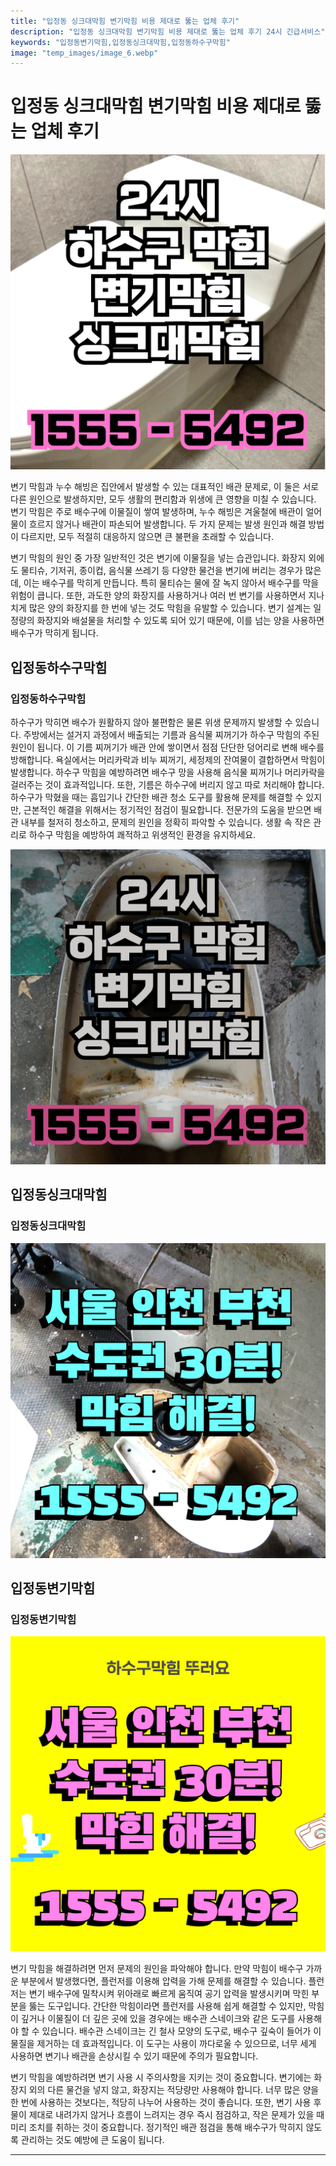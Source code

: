 ```yaml
---
title: "입정동 싱크대막힘 변기막힘 비용 제대로 뚫는 업체 후기"
description: "입정동 싱크대막힘 변기막힘 비용 제대로 뚫는 업체 후기 24시 긴급서비스"
keywords: "입정동변기막힘,입정동싱크대막힘,입정동하수구막힘"
image: "temp_images/image_6.webp"
---
```


# 입정동 싱크대막힘 변기막힘 비용 제대로 뚫는 업체 후기

![입정동하수구막힘](temp_images/image_3.webp) 

변기 막힘과 누수 해빙은 집안에서 발생할 수 있는 대표적인 배관 문제로, 이 둘은 서로 다른 원인으로 발생하지만, 모두 생활의 편리함과 위생에 큰 영향을 미칠 수 있습니다. 변기 막힘은 주로 배수구에 이물질이 쌓여 발생하며, 누수 해빙은 겨울철에 배관이 얼어 물이 흐르지 않거나 배관이 파손되어 발생합니다. 두 가지 문제는 발생 원인과 해결 방법이 다르지만, 모두 적절히 대응하지 않으면 큰 불편을 초래할 수 있습니다.

변기 막힘의 원인 중 가장 일반적인 것은 변기에 이물질을 넣는 습관입니다. 화장지 외에도 물티슈, 기저귀, 종이컵, 음식물 쓰레기 등 다양한 물건을 변기에 버리는 경우가 많은데, 이는 배수구를 막히게 만듭니다. 특히 물티슈는 물에 잘 녹지 않아서 배수구를 막을 위험이 큽니다. 또한, 과도한 양의 화장지를 사용하거나 여러 번 변기를 사용하면서 지나치게 많은 양의 화장지를 한 번에 넣는 것도 막힘을 유발할 수 있습니다. 변기 설계는 일정량의 화장지와 배설물을 처리할 수 있도록 되어 있기 때문에, 이를 넘는 양을 사용하면 배수구가 막히게 됩니다.


## 입정동하수구막힘

### 입정동하수구막힘

하수구가 막히면 배수가 원활하지 않아 불편함은 물론 위생 문제까지 발생할 수 있습니다. 주방에서는 설거지 과정에서 배출되는 기름과 음식물 찌꺼기가 하수구 막힘의 주된 원인이 됩니다. 이 기름 찌꺼기가 배관 안에 쌓이면서 점점 단단한 덩어리로 변해 배수를 방해합니다. 욕실에서는 머리카락과 비누 찌꺼기, 세정제의 잔여물이 결합하면서 막힘이 발생합니다. 하수구 막힘을 예방하려면 배수구 망을 사용해 음식물 찌꺼기나 머리카락을 걸러주는 것이 효과적입니다. 또한, 기름은 하수구에 버리지 않고 따로 처리해야 합니다. 하수구가 막혔을 때는 흡입기나 간단한 배관 청소 도구를 활용해 문제를 해결할 수 있지만, 근본적인 해결을 위해서는 정기적인 점검이 필요합니다. 전문가의 도움을 받으면 배관 내부를 철저히 청소하고, 문제의 원인을 정확히 파악할 수 있습니다. 생활 속 작은 관리로 하수구 막힘을 예방하여 쾌적하고 위생적인 환경을 유지하세요.

![입정동하수구막힘](temp_images/image_7.webp) 



## 입정동싱크대막힘

### 입정동싱크대막힘

![입정동싱크대막힘](temp_images/image_9.webp) 



## 입정동변기막힘

### 입정동변기막힘

![입정동변기막힘](temp_images/image_1.webp) 

  변기 막힘을 해결하려면 먼저 문제의 원인을 파악해야 합니다. 만약 막힘이 배수구 가까운 부분에서 발생했다면, 플런저를 이용해 압력을 가해 문제를 해결할 수 있습니다. 플런저는 변기 배수구에 밀착시켜 위아래로 빠르게 움직여 공기 압력을 발생시키며 막힌 부분을 뚫는 도구입니다. 간단한 막힘이라면 플런저를 사용해 쉽게 해결할 수 있지만, 막힘이 깊거나 이물질이 더 깊은 곳에 있을 경우에는 배수관 스네이크와 같은 도구를 사용해야 할 수 있습니다. 배수관 스네이크는 긴 철사 모양의 도구로, 배수구 깊숙이 들어가 이물질을 제거하는 데 효과적입니다. 이 도구는 사용이 까다로울 수 있으므로, 너무 세게 사용하면 변기나 배관을 손상시킬 수 있기 때문에 주의가 필요합니다.

변기 막힘을 예방하려면 변기 사용 시 주의사항을 지키는 것이 중요합니다. 변기에는 화장지 외의 다른 물건을 넣지 않고, 화장지는 적당량만 사용해야 합니다. 너무 많은 양을 한 번에 사용하는 것보다는, 적당히 나누어 사용하는 것이 좋습니다. 또한, 변기 사용 후 물이 제대로 내려가지 않거나 흐름이 느려지는 경우 즉시 점검하고, 작은 문제가 있을 때 미리 조치를 취하는 것이 중요합니다. 정기적인 배관 점검을 통해 배수구가 막히지 않도록 관리하는 것도 예방에 큰 도움이 됩니다.

---

